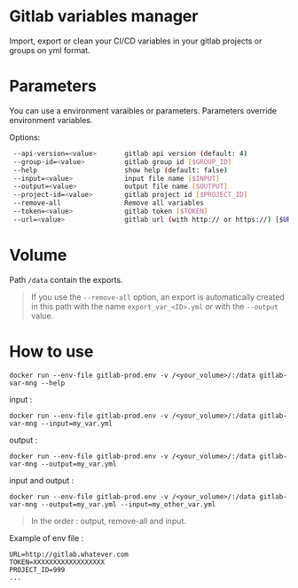 # Gitlab variables manager

Import, export or clean your CI/CD variables in your gitlab projects or groups on yml format.

# Parameters

You can use a environment varaibles or parameters. Parameters override environment variables.

Options: 

 ```bash
  --api-version=<value>       gitlab api version (default: 4)
  --group-id=<value>          gitlab group id [$GROUP_ID]
  --help                      show help (default: false)
  --input=<value>             input file name [$INPUT]
  --output=<value>            output file name [$OUTPUT]
  --project-id=<value>        gitlab project id [$PROJECT_ID]
  --remove-all                Remove all variables
  --token=<value>             gitlab token [$TOKEN]
  --url=<value>               gitlab url (with http:// or https://) [$URL]
```

# Volume

Path `/data` contain the exports.

> If you use the `--remove-all` option, an export is automatically created in this path with the name `export_var_<ID>.yml` or with the `--output` value.

# How to use

```shell
docker run --env-file gitlab-prod.env -v /<your_volume>/:/data gitlab-var-mng --help
```

input :
```shell
docker run --env-file gitlab-prod.env -v /<your_volume>/:/data gitlab-var-mng --input=my_var.yml
```

output :
```shell
docker run --env-file gitlab-prod.env -v /<your_volume>/:/data gitlab-var-mng --output=my_var.yml
```

input and output :
```shell
docker run --env-file gitlab-prod.env -v /<your_volume>/:/data gitlab-var-mng --output=my_var.yml --input=my_other_var.yml
```
> In the order : output, remove-all and input.

Example of env file :

```
URL=http://gitlab.whatever.com
TOKEN=XXXXXXXXXXXXXXXXXX
PROJECT_ID=999
...
```
